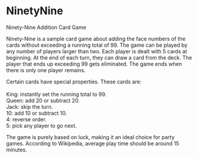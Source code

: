 # NinetyNine
Ninety-Nine Addition Card Game

Ninety-Nine is a sample card game about adding the face numbers of the cards without exceeding a running total of 99. The game can be played by any number of players larger than two. Each player is dealt with 5 cards at beginning. At the end of each turn, they can draw a card from the deck. The player that ends up exceeding 99 gets eliminated. The game ends when there is only one player remains.

Certain cards have special properties. These cards are:<br><br>
	King: instantly set the running total to 99.<br>
	Queen: add 20 or subtract 20.<br>
	Jack: skip the turn.<br>
	10: add 10 or subtract 10.<br>
	4: reverse order.<br>
	5: pick any player to go next.<br>

The game is purely based on luck, making it an ideal choice for party games. According to Wikipedia, average play time should be around 15 minutes.
